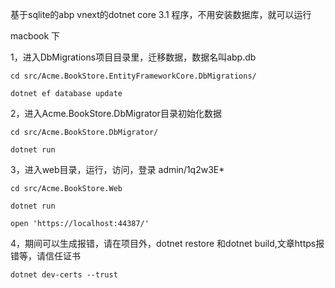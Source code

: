 基于sqlite的abp vnext的dotnet core 3.1 程序，不用安装数据库，就可以运行

macbook 下

1，进入DbMigrations项目目录里，迁移数据，数据名叫abp.db

    cd src/Acme.BookStore.EntityFrameworkCore.DbMigrations/

    dotnet ef database update

2，进入Acme.BookStore.DbMigrator目录初始化数据

    cd src/Acme.BookStore.DbMigrator/

    dotnet run

3，进入web目录，运行，访问，登录 admin/1q2w3E*

    cd src/Acme.BookStore.Web

    dotnet run

    open 'https://localhost:44387/'

4，期间可以生成报错，请在项目外，dotnet restore 和dotnet build,文章https报错等，请信任证书

    dotnet dev-certs --trust